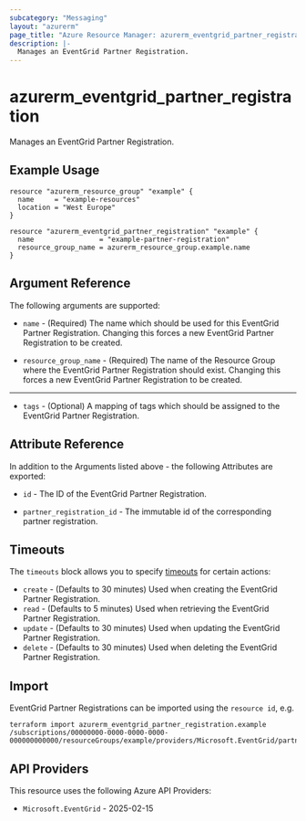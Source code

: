 ```yaml
---
subcategory: "Messaging"
layout: "azurerm"
page_title: "Azure Resource Manager: azurerm_eventgrid_partner_registration"
description: |-
  Manages an EventGrid Partner Registration.
---
```


# azurerm_eventgrid_partner_registration

Manages an EventGrid Partner Registration.

## Example Usage

```hcl
resource "azurerm_resource_group" "example" {
  name     = "example-resources"
  location = "West Europe"
}

resource "azurerm_eventgrid_partner_registration" "example" {
  name                = "example-partner-registration"
  resource_group_name = azurerm_resource_group.example.name
}
```

## Argument Reference

The following arguments are supported:

* `name` - (Required) The name which should be used for this EventGrid Partner Registration. Changing this forces a new EventGrid Partner Registration to be created.

* `resource_group_name` - (Required) The name of the Resource Group where the EventGrid Partner Registration should exist. Changing this forces a new EventGrid Partner Registration to be created.

---

* `tags` - (Optional) A mapping of tags which should be assigned to the EventGrid Partner Registration.

## Attribute Reference

In addition to the Arguments listed above - the following Attributes are exported:

* `id` - The ID of the EventGrid Partner Registration.

* `partner_registration_id` - The immutable id of the corresponding partner registration.

## Timeouts

The `timeouts` block allows you to specify [timeouts](https://developer.hashicorp.com/terraform/language/resources/configure#define-operation-timeouts) for certain actions:

* `create` - (Defaults to 30 minutes) Used when creating the EventGrid Partner Registration.
* `read` - (Defaults to 5 minutes) Used when retrieving the EventGrid Partner Registration.
* `update` - (Defaults to 30 minutes) Used when updating the EventGrid Partner Registration.
* `delete` - (Defaults to 30 minutes) Used when deleting the EventGrid Partner Registration.

## Import

EventGrid Partner Registrations can be imported using the `resource id`, e.g.

```shell
terraform import azurerm_eventgrid_partner_registration.example /subscriptions/00000000-0000-0000-0000-000000000000/resourceGroups/example/providers/Microsoft.EventGrid/partnerRegistrations/example
```

## API Providers
<!-- This section is generated, changes will be overwritten -->
This resource uses the following Azure API Providers:

* `Microsoft.EventGrid` - 2025-02-15
